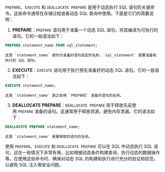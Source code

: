 
`PREPARE`、`EXECUTE` 和 `DEALLOCATE PREPARE` 是用于动态执行 SQL 语句的关键命令。这些命令通常在存储过程或者动态 SQL 查询中使用。下面是它们的简要说明：

1. **PREPARE**：`PREPARE` 语句用于准备一个动态 SQL 语句，将其编译为可执行的语句。它的一般语法如下：
    
``` sql
PREPARE statement_name FROM sql_statement;
```
    
    这里 `statement_name` 是你为准备的语句指定的名称，`sql_statement` 是要准备和执行的 SQL 语句。
    
2. **EXECUTE**：`EXECUTE` 语句用于执行预先准备好的动态 SQL 语句。它的一般语法如下：
    
``` sql
EXECUTE statement_name;
```
    
    这里 `statement_name` 是之前用 `PREPARE` 准备的语句的名称。
    
3. **DEALLOCATE PREPARE**：`DEALLOCATE PREPARE` 用于释放先前使用 `PREPARE` 准备的语句。这通常用于释放资源，避免内存泄漏。它的语法如下：
    
``` sql
DEALLOCATE PREPARE statement_name;
```
    
    这里 `statement_name` 是要释放的语句的名称。
    

使用 `PREPARE`、`EXECUTE` 和 `DEALLOCATE PREPARE` 可以在 SQL 中动态执行 SQL 语句，这在一些情况下非常有用，比如根据动态条件构建查询、执行动态的数据操作等。在使用这些命令时，确保对动态 SQL 的构建和执行进行充分的验证和防范，以避免 SQL 注入等安全问题。